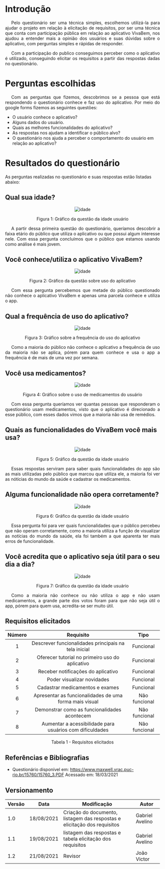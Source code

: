 # <a>Introdução </a>

<p style="text-indent: 20px; text-align: justify">
Pelo questionário ser uma técnica simples, escolhemos utilizá-la para ajudar o projeto em relação à elicitação de requisitos, por ser uma técnica que conta com participação pública em relação ao aplicativo VivaBem, nos ajudou a entender mais a opinião dos usuários e suas dúvidas sobre o aplicativo, com perguntas simples e rápidas de responder.
</p>



<p style="text-indent: 20px; text-align: justify">
Com a participação do publico conseguimos perceber como o aplicativo é utilizado, conseguindo elicitar os requisitos a partir das respostas dadas no questionário.
</p>


# <a>Perguntas escolhidas</a>

<p style="text-indent: 20px; text-align: justify">
Com as perguntas que fizemos, descobrimos se a pessoa que está respondendo o questionário conhece e faz uso do aplicativo. Por meio do <a>google forms</a> fizemos as seguintes questões:
</p>

- O usuário conhece o aplicativo?
- Alguns dados do usuário.
- Quais as melhores funcionalidades do aplicativo?
- As respostas nos ajudam a identificar o público alvo?
- O questionário nos ajuda a perceber o comportamento do usuário em relação ao aplicativo?

# <a>Resultados do questionário</a>
As perguntas realizadas no questionário e suas respostas estão listadas abaixo:

## <a>Qual sua idade?</a>

<center>

![idade](../img/qualsuaidade.png)

<figcaption> Figura 1: Gráfico da questão da idade usuário </figcaption>

</center>

<p style="text-indent: 20px; text-align: justify">
A partir dessa primeira questão do questionário, queríamos descobrir a faixa etário do público que utiliza o aplicativo ou que possui algum interesse nele. Com essa pergunta concluímos que o público que estamos usando como análise é mais jovem.
</p>

## <a>Você conhece/utiliza o aplicativo VivaBem?</a>
<center>

![idade](../img/conheceoapp.png)

<figcaption> Figura 2: Gráfico da questão sobre uso do aplicativo </figcaption>

</center>

<p style="text-indent: 20px; text-align: justify">
Com essa pergunta percebemos que metade do público questionado não conhece o aplicativo VivaBem e apenas uma parcela conhece e utiliza o app.
</p>

## <a>Qual a frequência de uso do aplicativo?</a>
<center>

![idade](../img/frequencia.png)

<figcaption> Figura 3: Gráfico sobre a frequência do uso do aplicativo </figcaption>

</center>

<p style="text-indent: 20px; text-align: justify">
Como a maioria do público não conhece o aplicativo a frequência de uso da maioria não se aplica, pórem para quem conhece e usa o app a frequência é de mais de uma vez por semana.
</p>

## <a>Você usa medicamentos?</a>
<center>

![idade](../img/medimentos.png)

<figcaption> Figura 4: Gráfico sobre o uso de medicamentos do usuário </figcaption>

</center>
<p style="text-indent: 20px; text-align: justify">
Com essa pergunta queríamos ver quantas pessoas que responderam o questionário usam medicamentos, visto que o aplicativo é direcionado a esse público, com esses dados vimos que a maioria não usa de remédios.
</p>


## <a>Quais as funcionalidades do VivaBem você mais usa?</a>
<center>

![idade](../img/funciosim.png)

<figcaption> Figura 5: Gráfico da questão da idade usuário </figcaption>

</center>

<p style="text-indent: 20px; text-align: justify">
Essas respostas serviram para saber quais funcionalidades do app são as mais utilizadas pelo público que marcou que utiliza ele, a maioria foi ver as nóticias do mundo da saúde e cadastrar os medicamentos.
</p>

## <a>Alguma funcionalidade não opera corretamente?</a>
<center>

![idade](../img/funcionao.png)

<figcaption> Figura 6: Gráfico da questão da idade usuário </figcaption>

</center>

<p style="text-indent: 20px; text-align: justify">
Essa pergunta foi para ver quais funcionalidades que o público percebeu que não operam corretamente, como a maioria utiliza a função de visualizar as notícias do mundo da saúde, ela foi também a que aparenta ter mais erros de funcionalidade.
</p>

## <a>Você acredita que o aplicativo seja útil para o seu dia a dia?</a>
<center>

![idade](../img/util.png)

<figcaption> Figura 7: Gráfico da questão da idade usuário </figcaption>

</center>

<p style="text-indent: 20px; text-align: justify">
Como a maioria não conhece ou não utiliza o app e não usam medicamentos, a grande parte dos votos foram para que não seja útil o app, pórem para quem usa, acredita-se ser muito útil.
</p>

## <a>Requisitos elicitados</a>

<center>

|Número | Requisito | Tipo |
|:--:|:--:|:--:|
| 1 | Descrever funcionalidades principais na tela inicial | Funcional |
| 2 | Oferecer tutorial no primeiro uso do aplicativo | Funcional |
| 3 | Receber notificações do aplicativo | Funcional |
| 4 | Poder visualizar novidades| Funcional |
| 5 | Cadastrar medicamentos e exames | Funcional |
| 6 | Apresentar as funcionalidades de uma forma mais visual | Não funcional |
| 7 | Demonstrar como as funcionalidades acontecem | Não funcional |
| 8 | Aumentar a acessibilidade para usuários com dificuldades | Não funcional|

<figcaption>Tabela 1 - Requisitos elicitados</figcaption>

</center>

## <a>Referências e Bibliografias</a>

- Questionário disponível em: <https://www.maxwell.vrac.puc-rio.br/15760/15760_3.PDF> Acessado em: 18/03/2021

## <a>Versionamento</a>
| Versão | Data | Modificação | Autor |
|--|--|--|--|
| 1.0 | 18/08/2021 | Criação do documento, listagem das respostas e elicitação dos requisitos | Gabriel Avelino |
| 1.1 | 19/08/2021 | listagem das respostas e  tabela elicitação dos requisitos | Gabriel Avelino |
| 1.2 | 21/08/2021 | Revisor | João Victor |
